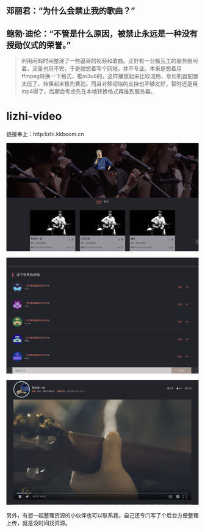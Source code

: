 
## 邓丽君：“为什么会禁止我的歌曲？”
## 鲍勃·迪伦：“不管是什么原因，被禁止永远是一种没有授勋仪式的荣誉。”

> 利用闲暇时间整理了一些逼哥的视频和歌曲。正好有一台搬瓦工的服务器闲置，流量也用不完，于是就想着写个网站，并不专业。本来是想着用ffmpeg转换一下格式，推m3u8的，这样播放起来比较流畅，奈何机器配置太低了，转换起来极为费劲。而且对移动端的支持也不够友好，暂时还是用mp4得了，后期会考虑先在本地转换格式再推到服务器。

# lizhi-video

链接奉上：http:lizhi.kkboom.cn

![home](./src/assets/img/snip3.png)

![home](./src/assets/img/snip2.png)

![home](./src/assets/img/snip1.png)

另外，有想一起整理资源的小伙伴也可以联系我，自己还专门写了个后台方便整理上传，就是没时间找资源。


